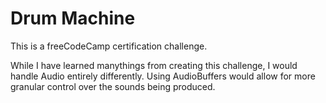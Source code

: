 # Drum Machine

This is a freeCodeCamp certification challenge.

While I have learned manythings from creating this challenge, I would handle Audio entirely differently. Using AudioBuffers would allow for more granular control over the sounds being produced. 
